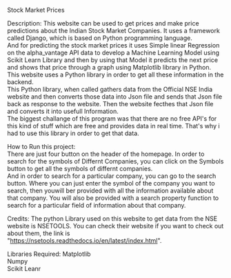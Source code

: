 Stock Market Prices 

Description:
    This website can be used to get prices and make price predictions about the Indian Stock Market Companies. It uses a framework called Django, which is based on Python programming language.<br>
            And for predicting the stock market prices it uses Simple linear Regression on the alpha_vantage API data to develop a Machine Learning Model using Scikit Learn Library and then by using that Model it predicts the next price and shows that price through a graph using Matplotlib library in Python. <br>
            This website uses a Python library in order to get all these information in the backend.<br>
        This Python library, when called gathers data from the Official NSE India website and then converts those data into Json file and sends that Json file back as response to the website. Then the website fecthes that Json file and converts it into usefull Information.<br>
    The biggest challange of this program was that there are no free API's for this kind of stuff which are free and provides data in real time. That's why i had to use this library in order to get that data.<br>

How to Run this project:<br>
    There are just four button on the header of the homepage. In order to search for the symbols of Differnt Companies, you can click on the Symbols button to get all the symbols of differnt companies.<br>
    And in order to search for a particular company, you can go to the search button. Where you can just enter the symbol of the company you want to search, then youwill ber provided with all the information available about that company. You will also be provided with a search property function to search for a particular field of information about that company.<br>

Credits:
    The python Library used on this website to get data from the NSE website is NSETOOLS. You can check their website if you want to check out about them, the link is "https://nsetools.readthedocs.io/en/latest/index.html". 
    
 Libraries Required:
 Matplotlib<br>
 Numpy<br>
 Scikit Leanr<br>


